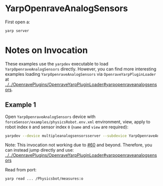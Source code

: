 # YarpOpenraveAnalogSensors

First open a:
```bash
yarp server
```

# Notes on Invocation
These examples use the `yarpdev` executable to load `YarpOpenraveAnalogSensors` directly. However, you can find more interesting examples loading `YarpOpenraveAnalogSensors` via `OpenraveYarpPluginLoader` at [../../OpenravePlugins/OpenraveYarpPluginLoader#yarpopenraveanalogsensors](../../OpenravePlugins/OpenraveYarpPluginLoader#yarpopenraveanalogsensors).

## Example 1
Open `YarpOpenraveAnalogSensors` device with `forceSensor/examples/physicsRobot.env.xml` environment, view, apply to robot index `0` and sensor index `0` (`name` and `view` are required):

```bash
yarpdev --device multipleanalogsensorsserver --subdevice YarpOpenraveAnalogSensors --robotIndex 0 --ftSensorIndices (0) --period 50 --env forceSensor/examples/physicsRobot.env.xml --name /Physicsbot --view
```

Note: This invocation not working due to [#60](https://github.com/roboticslab-uc3m/openrave-yarp-plugins/issues/60) and beyond. Therefore, you can instead jump directly and use: [../../OpenravePlugins/OpenraveYarpPluginLoader#yarpopenraveanalogsensors](../../OpenravePlugins/OpenraveYarpPluginLoader#yarpopenraveanalogsensors)

Read from port:
```bash
yarp read ... /Physicsbot/measures:o
```
